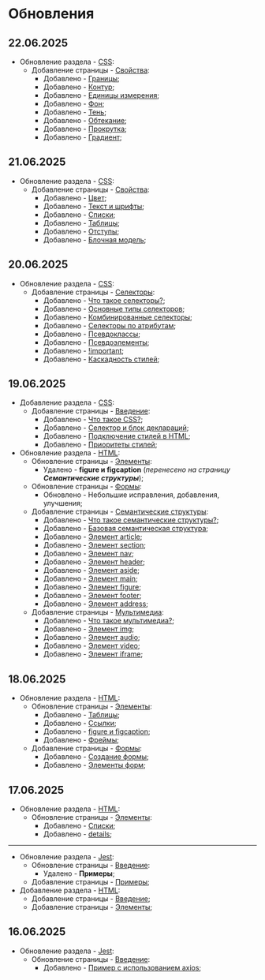 # Обновления

## 22.06.2025

- Обновление раздела - [CSS](/css/page_001):
    - Добавление страницы - [Свойства](/css/page_003):
        - Добавлено - [Границы](/css/page_003.html#границы);
        - Добавлено - [Контур](/css/page_003.html#контур);
        - Добавлено - [Единицы измерения](/css/page_003.html#единицы-измерения);
        - Добавлено - [Фон](/css/page_003.html#фон);
        - Добавлено - [Тень](/css/page_003.html#тень);
        - Добавлено - [Обтекание](/css/page_003.html#обтекание);
        - Добавлено - [Прокрутка](/css/page_003.html#прокрутка);
        - Добавлено - [Градиент](/css/page_003.html#градиент);

## 21.06.2025

- Обновление раздела - [CSS](/css/page_001):
    - Добавление страницы - [Свойства](/css/page_003):
        - Добавлено - [Цвет](/css/page_003.html#цвет);
        - Добавлено - [Текст и шрифты](/css/page_003.html#текст-и-шрифты);
        - Добавлено - [Списки](/css/page_003.html#списки);
        - Добавлено - [Таблицы](/css/page_003.html#таблицы);
        - Добавлено - [Отступы](/css/page_003.html#отступы);
        - Добавлено - [Блочная модель](/css/page_003.html#блочная-модель);

## 20.06.2025

- Обновление раздела - [CSS](/css/page_001):
    - Добавление страницы - [Селекторы](/css/page_002):
        - Добавлено - [Что такое селекторы?](/css/page_002.html#что-такое-селекторы);
        - Добавлено - [Основные типы селекторов](/css/page_002.html#основные-типы-селекторов);
        - Добавлено - [Комбинированные селекторы](/css/page_002.html#комбинированные-селекторы);
        - Добавлено - [Селекторы по атрибутам](/css/page_002.html#селекторы-по-атрибутам);
        - Добавлено - [Псевдоклассы](/css/page_002.html#псевдоклассы);
        - Добавлено - [Псевдоэлементы](/css/page_002.html#псевдоэлементы);
        - Добавлено - [!important](/css/page_002.html#important);
        - Добавлено - [Каскадность стилей](/css/page_002.html#каскадность-стилеи);

## 19.06.2025

- Добавление раздела - [CSS](/css/page_001):
    - Добавление страницы - [Введение](/css/page_001):
        - Добавлено - [Что такое CSS?](/css/page_001.html#что-такое-css);
        - Добавлено - [Селектор и блок деклараций](/css/page_001.html#селектор-и-блок-декларации);
        - Добавлено - [Подключение стилей в HTML](/css/page_001.html#подключение-стилеи-в-html);
        - Добавлено - [Приоритеты стилей](/css/page_001.html#приоритеты-стилеи);
- Обновление раздела - [HTML](/html/page_001):
    - Обновление страницы - [Элементы](/html/page_002):
        - Удалено - **figure и figcaption** (_перенесено на страницу **Семантические структуры**_);
    - Обновление страницы - [Формы](/html/page_003):
        - Обновлено - Небольшие исправления, добавления, улучшения;
    - Добавление страницы - [Семантические структуры](/html/page_004):
        - Добавлено - [Что такое семантические структуры?](/html/page_004.html#что-такое-семантические-структуры);
        - Добавлено - [Базовая семантическая структура](/html/page_004.html#базовая-семантическая-структура);
        - Добавлено - [Элемент article](/html/page_004.html#элемент-article);
        - Добавлено - [Элемент section](/html/page_004.html#элемент-section);
        - Добавлено - [Элемент nav](/html/page_004.html#элемент-nav);
        - Добавлено - [Элемент header](/html/page_004.html#элемент-header);
        - Добавлено - [Элемент aside](/html/page_004.html#элемент-aside);
        - Добавлено - [Элемент main](/html/page_004.html#элемент-main);
        - Добавлено - [Элемент figure](/html/page_004.html#элемент-figure);
        - Добавлено - [Элемент footer](/html/page_004.html#элемент-footer);
        - Добавлено - [Элемент address](/html/page_004.html#элемент-address);
    - Добавление страницы - [Мультимедиа](/html/page_005):
        - Добавлено - [Что такое мультимедиа?](/html/page_005.html#что-такое-мультимедиа);
        - Добавлено - [Элемент img](/html/page_005.html#элемент-img);
        - Добавлено - [Элемент audio](/html/page_005.html#элемент-audio);
        - Добавлено - [Элемент video](/html/page_005.html#элемент-video);
        - Добавлено - [Элемент iframe](/html/page_005.html#элемент-iframe);

## 18.06.2025

- Обновление раздела - [HTML](/html/page_001):
    - Обновление страницы - [Элементы](/html/page_002):
        - Добавлено - [Таблицы](/html/page_002.html#%D1%82%D0%B0%D0%B1%D0%BB%D0%B8%D1%86%D1%8B);
        - Добавлено - [Ссылки](/html/page_002.html#%D1%81%D1%81%D1%8B%D0%BB%D0%BA%D0%B8);
        - Добавлено - [figure и figcaption](/html/page_002.html#figure-%D0%B8-figcaption);
        - Добавлено - [Фреймы](/html/page_002.html#фреимы);
    - Добавление страницы - [Формы](/html/page_003):
        - Добавлено - [Создание формы](/html/page_003.html#создание-формы);
        - Добавлено - [Элементы форм](/html/page_003.html#элементы-форм);

## 17.06.2025

- Обновление раздела - [HTML](/html/page_001):
    - Обновление страницы - [Элементы](/html/page_002):
        - Добавлено - [Списки](/html/page_002.html#%D1%81%D0%BF%D0%B8%D1%81%D0%BA%D0%B8);
        - Добавлено - [details](/html/page_002.html#details);

---

- Обновление раздела - [Jest](/jest/page_001):
    - Обновление страницы - [Введение](/jest/page_001):
        - Удалено - **Примеры**;
    - Добавление страницы - [Примеры](/jest/page_002);
- Добавление раздела - [HTML](/html/page_001):
    - Добавление страницы - [Введение](/html/page_001);
    - Добавление страницы - [Элементы](/html/page_002);

## 16.06.2025

- Обновление раздела - [Jest](/jest/page_001):
    - Обновление страницы - [Введение](/jest/page_001):
        - Добавлено - [Пример с использованием axios](/jest/page_001.html#пример-с-использованием-axios);
